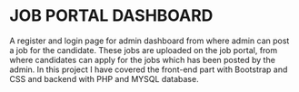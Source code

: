 # JOB PORTAL DASHBOARD
A register and login page for admin dashboard from where admin can post a job for the candidate. These jobs are uploaded on the job portal, from where candidates can apply for the jobs which has been posted by the admin. In this project I have covered the front-end part with Bootstrap and CSS and backend with PHP and MYSQL database. 




